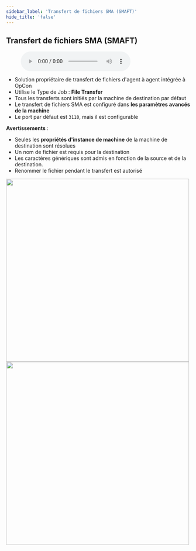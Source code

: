```yaml
---
sidebar_label: 'Transfert de fichiers SMA (SMAFT)'
hide_title: 'false'
---
```


## Transfert de fichiers SMA (SMAFT)

<figure>
    <audio
        controls
        src="audiobasic/SMAFT.mp3">
            Your browser does not support the
            <code>audio</code> element.
    </audio>
</figure>

* Solution propriétaire de transfert de fichiers d'agent à agent intégrée à OpCon
* Utilise le Type de Job : **File Transfer**
* Tous les transferts sont initiés par la machine de destination par défaut
* Le transfert de fichiers SMA est configuré dans **les paramètres avancés de la machine**
* Le port par défaut est ```3110```, mais il est configurable

**Avertissements** :  

* Seules les **propriétés d'instance de machine** de la machine de destination sont résolues
* Un nom de fichier est requis pour la destination
* Les caractères génériques sont admis en fonction de la source et de la destination.
* Renommer le fichier pendant le transfert est autorisé

<a href="imgbasic/434.png" target="_blank"><img src="imgbasic/434.png" width="500"></img></a>  
<a href="imgbasic/435.png" target="_blank"><img src="imgbasic/435.png" width="500"></img></a>  